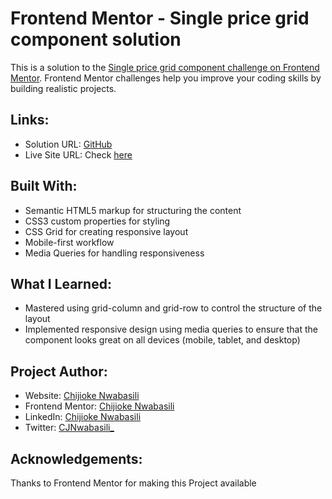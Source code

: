 # Frontend Mentor - Single price grid component solution

This is a solution to the [Single price grid component challenge on Frontend Mentor](https://www.frontendmentor.io/challenges/single-price-grid-component-5ce41129d0ff452fec5abbbc). Frontend Mentor challenges help you improve your coding skills by building realistic projects. 

## Links:

- Solution URL: [GitHub](https://github.com/devceejay/single-price-grid-component)
- Live Site URL: Check [here](https://devceejay.github.io/single-price-grid-component)

## Built With:

- Semantic HTML5 markup for structuring the content
- CSS3 custom properties for styling
- CSS Grid for creating responsive layout
- Mobile-first workflow
- Media Queries for handling responsiveness

## What I Learned:

- Mastered using grid-column and grid-row to control the structure of the layout
- Implemented responsive design using media queries to ensure that the component looks great on all devices (mobile, tablet, and desktop)
  
## Project Author:

- Website: [Chijioke Nwabasili](https://github.com/devceejay)
- Frontend Mentor: [Chijioke Nwabasili](https://www.frontendmentor.io/profile/devceejay)
- LinkedIn: [Chijioke Nwabasili](https://www.linkedin.com/in/chijioke-nwabasili)
- Twitter: [CJNwabasili_](https://www.twitter.com/CJNwabasili_)

## Acknowledgements:

Thanks to Frontend Mentor for making this Project available
